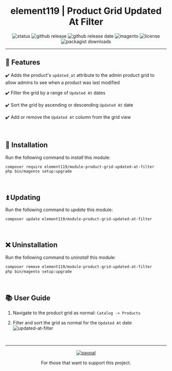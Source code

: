 <div align="center">

<!-- Module Image Here -->

</div>

<h1 align="center">element119 | Product Grid Updated At Filter</h1>

<div align="center">

![status](https://img.shields.io/badge/status-active-5fc238.svg)
![github release](https://img.shields.io/github/v/release/pykettk/module-product-grid-updated-at-filter?color=ffbf00&label=version)
![github release date](https://img.shields.io/github/release-date/pykettk/module-product-grid-updated-at-filter?color=8b32a8&label=last%20release)
![magento](https://img.shields.io/badge/Magento-^2.4.3-ec6611.svg)
![license](https://img.shields.io/badge/license-OSL-ff00dd.svg)
![packagist downloads](https://img.shields.io/packagist/dt/element119/module-product-grid-updated-at-filter?color=ff0000)

</div>

---

## 📝 Features
✔️ Adds the product's `updated_at` attribute to the admin product grid to allow admins to see when a product was last modified

✔️ Filter the grid by a range of `Updated At` dates

✔️ Sort the grid by ascending or descending `Updated At` date

✔️ Add or remove the `Updated At` column from the grid view

<br/>

## 🔌 Installation
Run the following command to *install* this module:
```bash
composer require element119/module-product-grid-updated-at-filter
php bin/magento setup:upgrade
```

<br/>

## ⏫ Updating
Run the following command to *update* this module:
```bash
composer update element119/module-product-grid-updated-at-filter
```

<br/>

## ❌ Uninstallation
Run the following command to *uninstall* this module:
```bash
composer remove element119/module-product-grid-updated-at-filter
php bin/magento setup:upgrade
```

<br/>

## 📚 User Guide
1. Navigate to the product grid as normal: `Catalog -> Products`

2. Filter and sort the grid as normal for the `Updated At` date
![updated-at-filter](https://user-images.githubusercontent.com/40261741/166080332-2db1206b-1aff-47ea-81b4-13955f66cade.png)

<br>

---

<div align="center">

[![paypal](https://www.paypalobjects.com/en_US/i/btn/btn_donateCC_LG.gif)](https://paypal.me/pykettk)

For those that want to support this project.

</div>
